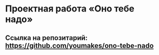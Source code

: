 # Проектная работа «Оно тебе надо»
## Ссылка на репозитарий: https://github.com/youmakes/ono-tebe-nado